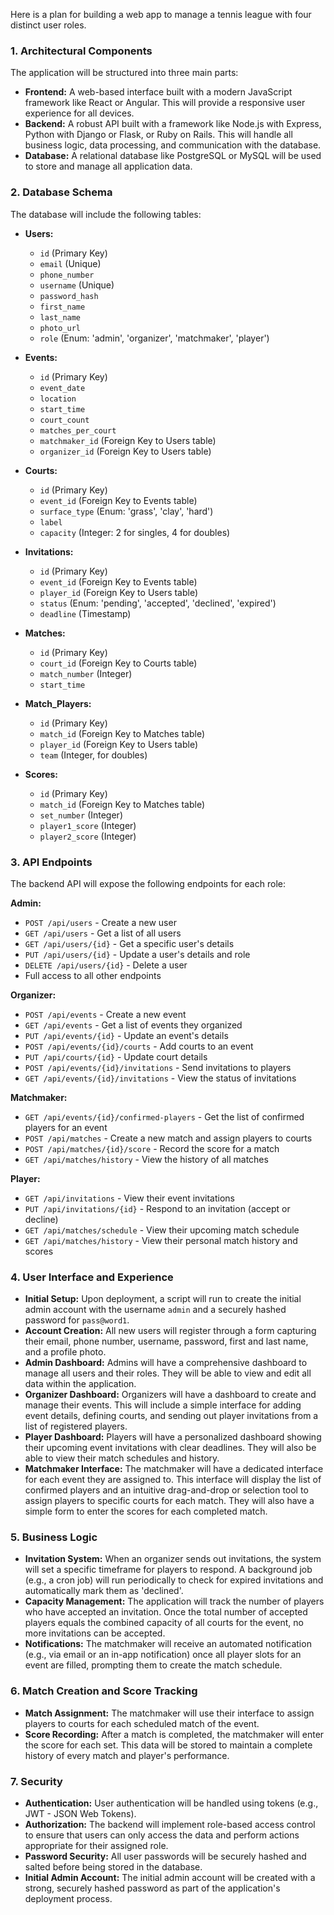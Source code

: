 Here is a plan for building a web app to manage a tennis league with four distinct user roles.

### **1. Architectural Components**

The application will be structured into three main parts:

* **Frontend:** A web-based interface built with a modern JavaScript framework like React or Angular. This will provide a responsive user experience for all devices.
* **Backend:** A robust API built with a framework like Node.js with Express, Python with Django or Flask, or Ruby on Rails. This will handle all business logic, data processing, and communication with the database.
* **Database:** A relational database like PostgreSQL or MySQL will be used to store and manage all application data.

### **2. Database Schema**

The database will include the following tables:

* **Users:**
  * `id` (Primary Key)
  * `email` (Unique)
  * `phone_number`
  * `username` (Unique)
  * `password_hash`
  * `first_name`
  * `last_name`
  * `photo_url`
  * `role` (Enum: 'admin', 'organizer', 'matchmaker', 'player')

* **Events:**
  * `id` (Primary Key)
  * `event_date`
  * `location`
  * `start_time`
  * `court_count`
  * `matches_per_court`
  * `matchmaker_id` (Foreign Key to Users table)
  * `organizer_id` (Foreign Key to Users table)

* **Courts:**
  * `id` (Primary Key)
  * `event_id` (Foreign Key to Events table)
  * `surface_type` (Enum: 'grass', 'clay', 'hard')
  * `label`
  * `capacity` (Integer: 2 for singles, 4 for doubles)

* **Invitations:**
  * `id` (Primary Key)
  * `event_id` (Foreign Key to Events table)
  * `player_id` (Foreign Key to Users table)
  * `status` (Enum: 'pending', 'accepted', 'declined', 'expired')
  * `deadline` (Timestamp)

* **Matches:**
  * `id` (Primary Key)
  * `court_id` (Foreign Key to Courts table)
  * `match_number` (Integer)
  * `start_time`

* **Match_Players:**
  * `id` (Primary Key)
  * `match_id` (Foreign Key to Matches table)
  * `player_id` (Foreign Key to Users table)
  * `team` (Integer, for doubles)

* **Scores:**
  * `id` (Primary Key)
  * `match_id` (Foreign Key to Matches table)
  * `set_number` (Integer)
  * `player1_score` (Integer)
  * `player2_score` (Integer)

### **3. API Endpoints**

The backend API will expose the following endpoints for each role:

**Admin:**

* `POST /api/users` - Create a new user
* `GET /api/users` - Get a list of all users
* `GET /api/users/{id}` - Get a specific user's details
* `PUT /api/users/{id}` - Update a user's details and role
* `DELETE /api/users/{id}` - Delete a user
* Full access to all other endpoints

**Organizer:**

* `POST /api/events` - Create a new event
* `GET /api/events` - Get a list of events they organized
* `PUT /api/events/{id}` - Update an event's details
* `POST /api/events/{id}/courts` - Add courts to an event
* `PUT /api/courts/{id}` - Update court details
* `POST /api/events/{id}/invitations` - Send invitations to players
* `GET /api/events/{id}/invitations` - View the status of invitations

**Matchmaker:**

* `GET /api/events/{id}/confirmed-players` - Get the list of confirmed players for an event
* `POST /api/matches` - Create a new match and assign players to courts
* `POST /api/matches/{id}/score` - Record the score for a match
* `GET /api/matches/history` - View the history of all matches

**Player:**

* `GET /api/invitations` - View their event invitations
* `PUT /api/invitations/{id}` - Respond to an invitation (accept or decline)
* `GET /api/matches/schedule` - View their upcoming match schedule
* `GET /api/matches/history` - View their personal match history and scores

### **4. User Interface and Experience**

* **Initial Setup:** Upon deployment, a script will run to create the initial admin account with the username `admin` and a securely hashed password for `pass@word1`.
* **Account Creation:** All new users will register through a form capturing their email, phone number, username, password, first and last name, and a profile photo.
* **Admin Dashboard:** Admins will have a comprehensive dashboard to manage all users and their roles. They will be able to view and edit all data within the application.
* **Organizer Dashboard:** Organizers will have a dashboard to create and manage their events. This will include a simple interface for adding event details, defining courts, and sending out player invitations from a list of registered players.
* **Player Dashboard:** Players will have a personalized dashboard showing their upcoming event invitations with clear deadlines. They will also be able to view their match schedules and history.
* **Matchmaker Interface:** The matchmaker will have a dedicated interface for each event they are assigned to. This interface will display the list of confirmed players and an intuitive drag-and-drop or selection tool to assign players to specific courts for each match. They will also have a simple form to enter the scores for each completed match.

### **5. Business Logic**

* **Invitation System:** When an organizer sends out invitations, the system will set a specific timeframe for players to respond. A background job (e.g., a cron job) will run periodically to check for expired invitations and automatically mark them as 'declined'.
* **Capacity Management:** The application will track the number of players who have accepted an invitation. Once the total number of accepted players equals the combined capacity of all courts for the event, no more invitations can be accepted.
* **Notifications:** The matchmaker will receive an automated notification (e.g., via email or an in-app notification) once all player slots for an event are filled, prompting them to create the match schedule.

### **6. Match Creation and Score Tracking**

* **Match Assignment:** The matchmaker will use their interface to assign players to courts for each scheduled match of the event.
* **Score Recording:** After a match is completed, the matchmaker will enter the score for each set. This data will be stored to maintain a complete history of every match and player's performance.

### **7. Security**

* **Authentication:** User authentication will be handled using tokens (e.g., JWT - JSON Web Tokens).
* **Authorization:** The backend will implement role-based access control to ensure that users can only access the data and perform actions appropriate for their assigned role.
* **Password Security:** All user passwords will be securely hashed and salted before being stored in the database.
* **Initial Admin Account:** The initial admin account will be created with a strong, securely hashed password as part of the application's deployment process.
